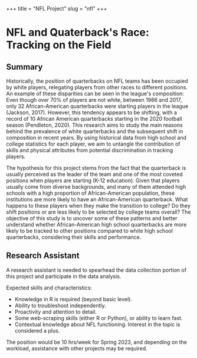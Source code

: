+++ 
title = "NFL Project" 
slug = "nfl" 
+++

# NFL and Quaterback's Race: Tracking on the Field

## Summary

Historically, the position of quarterbacks on NFL teams has been occupied by white players, relegating players from other races to different positions. An example of these disparities can be seen in the league's composition: Even though over 70% of players are not white, between 1986 and 2017, only 32 African-American quarterbacks were starting players in the league (Jackson, 2017). However, this tendency appears to be shifting, with a record of 10 African American quarterbacks starting in the 2020 football season (Pendleton, 2020). This research aims to study the main reasons behind the prevalence of white quarterbacks and the subsequent shift in composition in recent years. By using historical data from high school and college statistics for each player, we aim to untangle the contribution of skills and physical attributes from potential discrimination in tracking players.

The hypothesis for this project stems from the fact that the quarterback is usually perceived as the leader of the team and one of the most coveted positions when players are starting (K-12 education). Given that players usually come from diverse backgrounds, and many of them attended high schools with a high proportion of African-American population, these institutions are more likely to have an African-American quarterback. What happens to these players when they make the transition to college? Do they shift positions or are less likely to be selected by college teams overall? The objective of this study is to uncover some of these patterns and better understand whether African-American high school quarterbacks are more likely to be tracked to other positions compared to white high school quarterbacks, considering their skills and performance.

## Research Assistant

A research assistant is needed to spearhead the data collection portion of this project and participate in the data analysis.

Expected skills and characteristics:

- Knowledge in R is required (beyond basic level).
- Ability to troubleshoot independently.
- Proactivity and attention to detail.
- Some web-scraping skills (either R or Python), or ability to learn fast.
- Contextual knowledge about NFL functioning. Interest in the topic is considered a plus.

The position would be 10 hrs/week for Spring 2023, and depending on the workload, assistance with other projects may be required.
